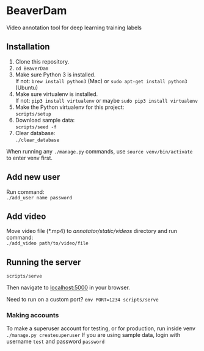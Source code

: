 BeaverDam
=========

Video annotation tool for deep learning training labels


## Installation

 1. Clone this repository.
 2. `cd BeaverDam`
 3. Make sure Python 3 is installed.  
    If not: `brew install python3` (Mac) or `sudo apt-get install python3` (Ubuntu)
 4. Make sure virtualenv is installed.  
    If not: `pip3 install virtualenv` or maybe `sudo pip3 install virtualenv`
 5. Make the Python virtualenv for this project:  
    `scripts/setup`
 6. Download sample data:  
    `scripts/seed -f`
 7. Clear database:  
     `./clear_database`

When running any `./manage.py` commands, use `source venv/bin/activate` to enter venv first.

## Add new user
Run command:  
`./add_user name password`

## Add video
Move video file (\*.mp4) to *annotator/static/videos* directory and run command:  
`./add_video path/to/video/file`

## Running the server

```shell
scripts/serve
```

Then navigate to [localhost:5000](http://localhost:5000/) in your browser.

Need to run on a custom port? `env PORT=1234 scripts/serve`

### Making accounts

To make a superuser account for testing, or for production, run inside venv `./manage.py createsuperuser`
If you are using sample data, login with username `test` and password `password`
